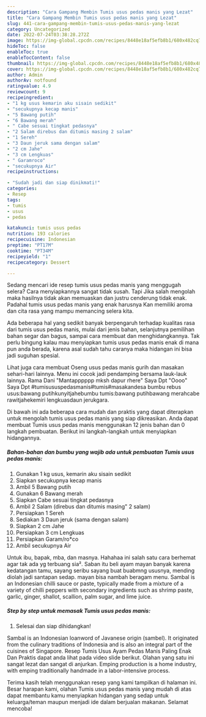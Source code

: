 ```yaml
---
description: "Cara Gampang Membin Tumis usus pedas manis yang Lezat"
title: "Cara Gampang Membin Tumis usus pedas manis yang Lezat"
slug: 441-cara-gampang-membin-tumis-usus-pedas-manis-yang-lezat
category: Uncategorized
date: 2022-07-24T03:38:28.272Z
image: https://img-global.cpcdn.com/recipes/8448e18af5efb8b1/680x482cq70/tumis-usus-pedas-manis-foto-resep-utama.jpg
hideToc: false
enableToc: true
enableTocContent: false
thumbnail: https://img-global.cpcdn.com/recipes/8448e18af5efb8b1/680x482cq70/tumis-usus-pedas-manis-foto-resep-utama.jpg
cover: https://img-global.cpcdn.com/recipes/8448e18af5efb8b1/680x482cq70/tumis-usus-pedas-manis-foto-resep-utama.jpg
author: Admin
authorAv: notfound
ratingvalue: 4.9
reviewcount: 9
recipeingredient:
- "1 kg usus kemarin aku sisain sedikit"
- "secukupnya kecap manis"
- "5 Bawang putih"
- "6 Bawang merah"
- " Cabe sesuai tingkat pedasnya"
- "2 Salam direbus dan ditumis masing 2 salam"
- "1 Sereh"
- "3 Daun jeruk sama dengan salam"
- "2 cm Jahe"
- "3 cm Lengkuas"
- " Garamroco"
- "secukupnya Air"
recipeinstructions:

- "Sudah jadi dan siap dinikmati!"
categories:
- Resep
tags:
- tumis
- usus
- pedas

katakunci: tumis usus pedas 
nutrition: 193 calories
recipecuisine: Indonesian
preptime: "PT17M"
cooktime: "PT34M"
recipeyield: "1"
recipecategory: Dessert

---
```



Sedang mencari ide resep tumis usus pedas manis yang menggugah selera? Cara menyiapkannya sangat tidak susah. Tapi Jika salah mengolah maka hasilnya tidak akan memuaskan dan justru cenderung tidak enak. Padahal tumis usus pedas manis yang enak harusnya Kan memiliki aroma dan cita rasa yang mampu memancing selera kita.


Ada beberapa hal yang sedikit banyak berpengaruh terhadap kualitas rasa dari tumis usus pedas manis, mulai dari jenis bahan, selanjutnya pemilihan bahan segar dan bagus, sampai cara membuat dan menghidangkannya. Tak perlu bingung kalau mau menyiapkan tumis usus pedas manis enak di mana pun anda berada, karena asal sudah tahu caranya maka hidangan ini bisa jadi suguhan spesial.

Lihat juga cara membuat Oseng usus pedas manis gurih dan masakan sehari-hari lainnya. Menu ini cocok jadi pendamping bersama lauk-lauk lainnya. Rama Dani &#34;Mantapppppp mksh dapur rhere&#34; Saya Dpt &#34;Oooo&#34; Saya Dpt #tumisususpedasmanis#tumis#masakandesa bumbu rebus usus:bawang putihkunyitjahebumbu tumis:bawang putihbawang merahcabe rawitjahekemiri lengkuasdaun jerukgara.


Di bawah ini ada beberapa cara mudah dan praktis yang dapat diterapkan untuk mengolah tumis usus pedas manis yang siap dikreasikan. Anda dapat membuat Tumis usus pedas manis menggunakan 12 jenis bahan dan 0 langkah pembuatan. Berikut ini langkah-langkah untuk menyiapkan hidangannya.

<!--inarticleads1-->

##### Bahan-bahan dan bumbu yang wajib ada untuk pembuatan Tumis usus pedas manis:

1. Gunakan 1 kg usus, kemarin aku sisain sedikit
1. Siapkan secukupnya kecap manis
1. Ambil 5 Bawang putih
1. Gunakan 6 Bawang merah
1. Siapkan  Cabe sesuai tingkat pedasnya
1. Ambil 2 Salam (direbus dan ditumis masing&#34; 2 salam)
1. Persiapkan 1 Sereh
1. Sediakan 3 Daun jeruk (sama dengan salam)
1. Siapkan 2 cm Jahe
1. Persiapkan 3 cm Lengkuas
1. Persiapkan  Garam/ro*co
1. Ambil secukupnya Air


Untuk ibu, bapak, mba, dan masnya. Hahahaa ini salah satu cara berhemat agar tak ada yg terbuang sia². Saban itu beli ayam mayan banyak karena kedatangan tamu, sayang seribu sayang buat buabmng ususnya, mending diolah jadi santapan sedap. mayan bisa nambah beragam menu. Sambal is an Indonesian chilli sauce or paste, typically made from a mixture of a variety of chilli peppers with secondary ingredients such as shrimp paste, garlic, ginger, shallot, scallion, palm sugar, and lime juice. 

<!--inarticleads2-->

##### Step by step untuk memasak Tumis usus pedas manis:


1. Selesai dan siap dihidangkan!

Sambal is an Indonesian loanword of Javanese origin (sambel). It originated from the culinary traditions of Indonesia and is also an integral part of the cuisines of Singapore. Resep Tumis Usus Ayam Pedas Manis Paling Enak Dan Praktis dapat anda lihat pada video slide berikut. Olahan yang satu ini sangat lezat dan sangat di anjurkan. Emping production is a home industry, with emping traditionally handmade in a labor-intensive process. 

Terima kasih telah menggunakan resep yang kami tampilkan di halaman ini. Besar harapan kami, olahan Tumis usus pedas manis yang mudah di atas dapat membantu kamu menyiapkan hidangan yang sedap untuk keluarga/teman maupun menjadi ide dalam berjualan makanan. Selamat mencoba!
